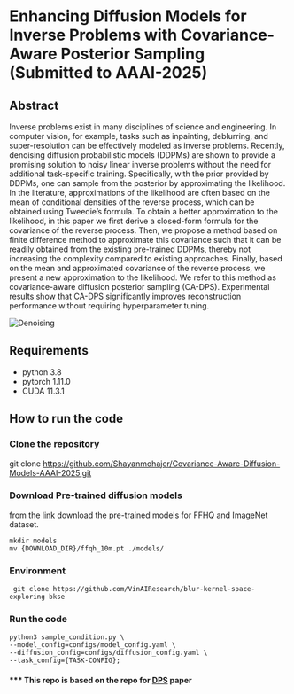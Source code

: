 # Enhancing Diffusion Models for Inverse Problems with Covariance-Aware Posterior Sampling (Submitted to AAAI-2025)

## Abstract 
Inverse problems exist in many disciplines of  science and engineering. In computer vision, for example,  tasks such as inpainting, deblurring, and super-resolution can be effectively modeled as inverse problems. Recently, denoising diffusion probabilistic models (DDPMs) are shown to provide a promising solution to noisy linear inverse problems without the need for additional task-specific training. Specifically, with the prior provided by DDPMs, one can sample from the posterior by approximating the likelihood. In the literature, approximations of the likelihood are often based on the mean of conditional densities of the reverse process, which can be obtained using Tweedie’s formula. To obtain a better approximation to the likelihood, in this paper we first derive a closed-form formula for the covariance of the reverse process. Then, we propose a method based on finite difference method to approximate this covariance such that it can be readily obtained from the existing pre-trained DDPMs, thereby not increasing the complexity compared to existing approaches. Finally, based on the mean and approximated covariance of the reverse process, we present a new approximation to the likelihood. We refer to this method as covariance-aware diffusion posterior sampling (CA-DPS). Experimental results show that CA-DPS significantly improves reconstruction performance without requiring hyperparameter tuning.



![Denoising](https://github.com/user-attachments/assets/45ddf8d8-fded-4d79-827b-ee3fb5727d84)



## Requirements
- python 3.8
- pytorch 1.11.0
- CUDA 11.3.1

## How to run the code
### Clone the repository
git clone https://github.com/Shayanmohajer/Covariance-Aware-Diffusion-Models-AAAI-2025.git

### Download Pre-trained diffusion models
from the [link](https://drive.google.com/drive/folders/1jElnRoFv7b31fG0v6pTSQkelbSX3xGZh) download the pre-trained models for  FFHQ and ImageNet dataset.
```
mkdir models
mv {DOWNLOAD_DIR}/ffqh_10m.pt ./models/
```
### Environment
``` git clone https://github.com/VinAIResearch/blur-kernel-space-exploring bkse``` 

### Run the code
```
python3 sample_condition.py \
--model_config=configs/model_config.yaml \
--diffusion_config=configs/diffusion_config.yaml \
--task_config={TASK-CONFIG};
```

#### *** This repo is based on the repo for [DPS](https://github.com/DPS2022/diffusion-posterior-sampling?tab=readme-ov-file) paper 
